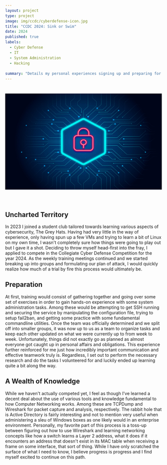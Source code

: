 ```yaml
---
layout: project
type: project
image: img/ccdc/cyberdefense-icon.jpg
title: "CCDC 2024: Sink or Swim"
date: 2024
published: true
labels:
  - Cyber Defense
  - IT
  - System Administration
  - Hacking
    
summary: "Details my personal experiences signing up and preparing for a collegiate cyber defense competition."
---
```


<center> <img style="padding: 25px 0px 35px 0px" width="700px" class="img-fluid" src="../img/ccdc/cyber-defense.jpg"> </center>

## Uncharted Territory
In 2023 I joined a student club tailored towards learning various aspects of cybersecurity, The Grey Hats. Having had very little in the way of experience, only having spun up a few VMs and trying to learn a bit of Linux on my own time, I wasn't completely sure how things were going to play out but I gave it a shot. Deciding to throw myself head-first into the fray, I applied to compete in the Collegiate Cyber Defense Competition for the year 2024. As the weekly training meetings continued and we started breaking up into groups and formulating our plan of attack, I would quickly realize how much of a trial by fire this process would ultimately be.

## Preparation
At first, training would consist of gathering together and going over some set of exercises in order to gain hands-on experience with some system administration tasks. Among these would be attempting to get SSH running and securing the service by manipulating the configuration file, trying to setup fail2ban, and getting some practice with some fundamental commandline utilities. Once the team was officially determined and we split off into smaller groups, it was now up to us as a team to organize tasks and keep each other updated on what we were currently up to from week to week. Unfortunately, things did not exactly go as planned as almost everyone got caught up in personal affairs and obligations. This experience further reinforced for me just how incredibly important communication and effective teamwork truly is. Regardless, I set out to perform the necessary research and do the tasks I volunteered for and luckily ended up learning quite a bit along the way.

## A Wealth of Knowledge
While we haven't actually competed yet, I feel as though I've learned a decent deal about the use of various tools and knowledge fundamental to how Computer Networking works. Among these are TCPDump and Wireshark for packet capture and analysis, respectively. The rabbit hole that is Active Directory is fairly interesting and not to mention very useful when administering a sleu of Windows boxes as one likely would in an enterprise environment. Personally, my favorite part of this process is a toss-up between figuring out how to use Wireshark and learning networking concepts like how a switch learns a Layer 2 address, what it does if it encounters an address that doesn't exist in its MAC table when receiving a frame on some interface, that sort of thing. While I have only scratched the surface of what I need to know, I believe progress is progress and I find myself excited to continue on this path.
